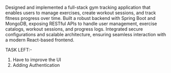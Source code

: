 Designed and implemented a full-stack gym tracking application that enables users to manage exercises, create workout sessions, and track fitness progress over time. 
Built a robust backend with Spring Boot and MongoDB, exposing RESTful APIs to handle user management, exercise catalogs, workout sessions, and progress logs. 
Integrated secure configurations and scalable architecture, ensuring seamless interaction with a modern React-based frontend.

TASK LEFT:-
1. Have to improve the UI
2. Adding Authentication
